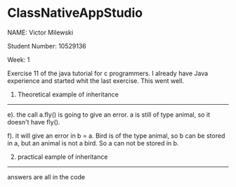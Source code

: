 # ClassNativeAppStudio
NAME: Victor Milewski 

Student Number: 10529136

Week: 1

Exercise 11 of the java tutorial for c programmers. I already have Java experience and started whit the last exercise. This went well.

1. Theoretical example of inheritance
-------------------------------------

e). the call a.fly() is going to give an error. a is still of type animal, so it doesn't have fly().

f). it will give an error in b = a. Bird is of the type animal, so b can be stored in a, but an animal is not a bird. So a can not be stored in b.

2. practical eample of inheritance
----------------------------------

answers are all in the code
